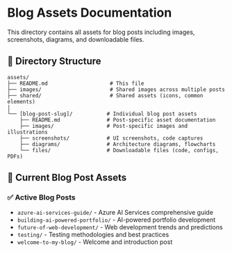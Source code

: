 # Blog Assets Documentation

This directory contains all assets for blog posts including images, screenshots, diagrams, and downloadable files.

## 📁 Directory Structure

```
assets/
├── README.md                    # This file
├── images/                      # Shared images across multiple posts
├── shared/                      # Shared assets (icons, common elements)
│
└── [blog-post-slug]/           # Individual blog post assets
    ├── README.md               # Post-specific asset documentation
    ├── images/                 # Post-specific images and illustrations
    ├── screenshots/            # UI screenshots, code captures
    ├── diagrams/               # Architecture diagrams, flowcharts
    └── files/                  # Downloadable files (code, configs, PDFs)
```

## 🎯 Current Blog Post Assets

### ✅ Active Blog Posts
- `azure-ai-services-guide/` - Azure AI Services comprehensive guide
- `building-ai-powered-portfolio/` - AI-powered portfolio development
- `future-of-web-development/` - Web development trends and predictions
- `testing/` - Testing methodologies and best practices
- `welcome-to-my-blog/` - Welcome and introduction post